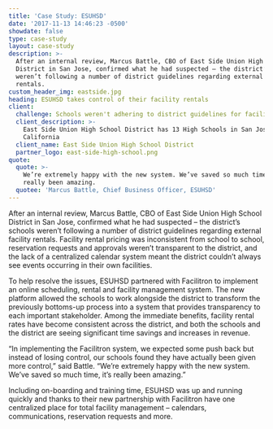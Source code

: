 ```yaml
---
title: 'Case Study: ESUHSD'
date: '2017-11-13 14:46:23 -0500'
showdate: false
type: case-study
layout: case-study
description: >-
  After an internal review, Marcus Battle, CBO of East Side Union High School
  District in San Jose, confirmed what he had suspected – the district’s schools
  weren’t following a number of district guidelines regarding external facility
  rentals.
custom_header_img: eastside.jpg
heading: ESUHSD takes control of their facility rentals
client:
  challenge: Schools weren't adhering to district guidelines for facility rentals
  client_description: >-
    East Side Union High School District has 13 High Schools in San Jose,
    California
  client_name: East Side Union High School District
  partner_logo: east-side-high-school.png
quote:
  quote: >-
    We’re extremely happy with the new system. We’ve saved so much time, it’s
    really been amazing.
  quotee: 'Marcus Battle, Chief Business Officer, ESUHSD'
---
```

After an internal review, Marcus Battle, CBO of East Side Union High School District in San
Jose, confirmed what he had suspected – the district’s schools weren’t following a number
of district guidelines regarding external facility rentals. Facility rental pricing was inconsistent
from school to school, reservation requests and approvals weren’t transparent to the district,
and the lack of a centralized calendar system meant the district couldn’t always see events
occurring in their own facilities.

To help resolve the issues, ESUHSD partnered with Facilitron to implement an online
scheduling, rental and facility management system. The new platform allowed the schools to
work alongside the district to transform the previously bottoms-up process into a system that
provides transparency to each important stakeholder. Among the immediate benefits, facility
rental rates have become consistent across the district, and both the schools and the district
are seeing significant time savings and increases in revenue.

“In implementing the Facilitron system, we expected some push back but instead of losing
control, our schools found they have actually been given more control,” said Battle. “We’re
extremely happy with the new system. We’ve saved so much time, it’s really been amazing.”

Including on-boarding and training time, ESUHSD was up and running quickly and thanks to
their new partnership with Facilitron have one centralized place for total facility management
– calendars, communications, reservation requests and more.
